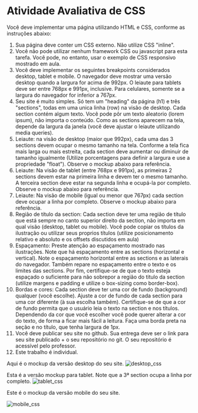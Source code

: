 # Atividade Avaliativa de CSS

Você deve implementar uma página utilizando HTML e CSS, conforme as instruções abaixo:

1. Sua página deve conter um CSS externo. Não utilize CSS "inline".
1. Você não pode utilizar nenhum framework CSS ou javascript para esta tarefa. Você pode, no entanto, usar o exemplo de CSS responsivo mostrado em aula.
1. Você deve implementar os seguintes breakpoints considerados desktop, tablet e mobile. O navegador deve mostrar uma versão desktop quando a largura for acima de 992px. O leiaute para tablets deve ser entre 768px e 991px, inclusive. Para celulares, somente se a largura do navegador for inferior a 767px.
1. Seu site é muito simples. Só tem um "heading" da página (h1) e três "sections", todas em uma unica linha (row) na visão de desktop. Cada section contém algum texto. Você pode pôr um texto aleatorio (lorem ipsum), não importa o conteúdo. Como as sections aparecem na tela, depende da largura da janela (você deve ajustar o leiaute utilizando media queries).
1. Leiaute: na visão de desktop (maior que 992px), cada uma das 3 sections devem ocupar o mesmo tamanho na tela. Conforme a tela fica mais larga ou mais estreita, cada section deve aumentar ou diminuir de tamanho igualmente (Utilize porcentagens para definir a largura e use a propriedade "float"). Observe o mockup abaixo para referência.
1. Leiaute: Na visão de tablet (entre 768px e 991px), as primeiras 2 sections devem estar na primeira linha e devem ter o mesmo tamanho. A terceira section deve estar na segunda linha e ocupá-la por completo. Observe o mockup abaixo para referência.
1. Leiaute: Na visão de mobile (igual ou menor que 767px) cada section deve ocupar a linha por completo. Observe o mockup abaixo para referência.
1. Região de título da section: Cada section deve ter uma região de título que está sempre no canto superior direito da section, não importa em qual visão (desktop, tablet ou mobile). Você pode copiar os títulos da ilustração ou utilizar seus proprios títulos (utilize posicionamento relativo e absoluto e os offsets discutidos em aula)
1. Espaçamento: Preste atenção ao espaçamento mostrado nas ilustrações. Note que há espaçamento entre as sections (horizontal e vertical). Note o espaçamento horizontal entre as sections e as laterais do navegador. Também repare no espaçamento entre o texto e os limites das sections. Por fim, certifique-se de que o texto esteja espaçado o suficiente para não sobrepor a região do titulo da section (utilize margens e padding e utilize o box-sizing como border-box).
1. Bordas e cores: Cada section deve ter uma cor de fundo (background) qualquer (você escolhe). Ajuste a cor de fundo de cada section para uma cor diferente (à sua escolha também). Certifique-se de que a cor de fundo permita que o usuário leia o texto na section e nos títulos. Dependendo da cor que você escolher você pode querer alterar a cor do texto, de forma a ficar mais fácil a leitura. Faça uma borda preta na seção e no título, que tenha largura de 1px. 
1. Você deve publicar seu site no github. Sua entrega deve ser o link para seu site publicado + o seu repositório no git. O seu repositório é acessível pelo professor.
1. Este trabalho é individual.

Aqui é o mockup da versão desktop do seu site.
![desktop_css](https://user-images.githubusercontent.com/5989/191117269-d27e139b-886d-4a70-9c1c-9ecb84174a02.png)

Esta é a versão mockup para tablet. Note que a 3ª section ocupa a linha por completo.
![tablet_css](https://user-images.githubusercontent.com/5989/191116753-5afa1dbe-4a71-493a-af52-069db8d683eb.png)

Este é o mockup da versão mobile do seu site.

![mobile_css](https://user-images.githubusercontent.com/5989/191116842-3940a2ce-9a85-4793-864a-4574d07b3aea.png)

